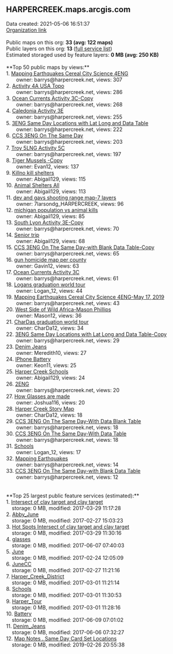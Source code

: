 <h2>HARPERCREEK.maps.arcgis.com</h2> Data created: 2021-05-06 16:51:37 <br /><a target='new' href='https://HARPERCREEK.maps.arcgis.com'>Organization link</a><br /><br />Public maps on this org: <b>33 (avg: 122 maps)</b><br />Public layers on this org: <b>13 </b>(<a target='new' href='https://services.arcgis.com/0SNs4WhSGYd2LWIc/ArcGIS/rest/services'>full service list</a>)<br />Estimated storaged used by feature layers: <b>0 MB (avg: 250 KB)</b><br /><br />**Top 50 public maps by views:**<br />  1. <a target='new' href='https://www.arcgis.com/home/item.html?id=c734f31b8b6d4d6ea3909c12b3b7d051'>Mapping Earthquakes Cereal City Science 4ENG</a> <br />  &nbsp;&nbsp;&nbsp;&nbsp; &nbsp;&nbsp;owner: barrys@harpercreek.net, views: 307<br />  2. <a target='new' href='https://www.arcgis.com/home/item.html?id=0c9f0c075a034610933f910e0d201e78'>Activity 4A USA Topo</a> <br />  &nbsp;&nbsp;&nbsp;&nbsp; &nbsp;&nbsp;owner: barrys@harpercreek.net, views: 286<br />  3. <a target='new' href='https://www.arcgis.com/home/item.html?id=10a469aa28fa4b59a39f354da154ad5d'>Ocean Currents Activity 3C-Copy</a> <br />  &nbsp;&nbsp;&nbsp;&nbsp; &nbsp;&nbsp;owner: barrys@harpercreek.net, views: 268<br />  4. <a target='new' href='https://www.arcgis.com/home/item.html?id=f12448a0182540ac88197f87cdf5784f'>Caledonia Activity 3E</a> <br />  &nbsp;&nbsp;&nbsp;&nbsp; &nbsp;&nbsp;owner: barrys@harpercreek.net, views: 255<br />  5. <a target='new' href='https://www.arcgis.com/home/item.html?id=c8d6005f388f4b07b8d2725d85efc70b'>3ENG Same Day Locations with Lat Long and Data Table</a> <br />  &nbsp;&nbsp;&nbsp;&nbsp; &nbsp;&nbsp;owner: barrys@harpercreek.net, views: 222<br />  6. <a target='new' href='https://www.arcgis.com/home/item.html?id=869295d397e348959e16d3ea2d4a060f'>CCS 3ENG  On The Same Day</a> <br />  &nbsp;&nbsp;&nbsp;&nbsp; &nbsp;&nbsp;owner: barrys@harpercreek.net, views: 203<br />  7. <a target='new' href='https://www.arcgis.com/home/item.html?id=59dc3ce7d6a0478f95f7a3996daced69'>Troy 5LNG Activity 5C</a> <br />  &nbsp;&nbsp;&nbsp;&nbsp; &nbsp;&nbsp;owner: barrys@harpercreek.net, views: 197<br />  8. <a target='new' href='https://www.arcgis.com/home/item.html?id=588f9e4b7d0c4ae593230f6e46a9bbac'>Tiger Mussels  -Copy</a> <br />  &nbsp;&nbsp;&nbsp;&nbsp; &nbsp;&nbsp;owner: Evan12, views: 137<br />  9. <a target='new' href='https://www.arcgis.com/home/item.html?id=66ea1ee97aef42a8ac13519563d9790a'>Killno kill shelters</a> <br />  &nbsp;&nbsp;&nbsp;&nbsp; &nbsp;&nbsp;owner: Abigail129, views: 115<br />  10. <a target='new' href='https://www.arcgis.com/home/item.html?id=34e7df29d7af4a0b92c523842c64442c'>Animal Shelters All</a> <br />  &nbsp;&nbsp;&nbsp;&nbsp; &nbsp;&nbsp;owner: Abigail129, views: 113<br />  11. <a target='new' href='https://www.arcgis.com/home/item.html?id=fc4d5c5b79b548b9938353ad5c7b2c59'>dev and gavs shooting range map-7 layers</a> <br />  &nbsp;&nbsp;&nbsp;&nbsp; &nbsp;&nbsp;owner: 7larsondg_HARPERCREEK, views: 96<br />  12. <a target='new' href='https://www.arcgis.com/home/item.html?id=c6046cbdfa2d45a2b2e8c2602b94cb91'>michigan population vs animal kills</a> <br />  &nbsp;&nbsp;&nbsp;&nbsp; &nbsp;&nbsp;owner: Abigail129, views: 85<br />  13. <a target='new' href='https://www.arcgis.com/home/item.html?id=d04f6be939e84bb2a1a222bdd082e453'>South Lyon Activity 3E-Copy</a> <br />  &nbsp;&nbsp;&nbsp;&nbsp; &nbsp;&nbsp;owner: barrys@harpercreek.net, views: 70<br />  14. <a target='new' href='https://www.arcgis.com/home/item.html?id=c75780cae0164f4cbea125f95300b440'>Senior trip</a> <br />  &nbsp;&nbsp;&nbsp;&nbsp; &nbsp;&nbsp;owner: Abigail129, views: 68<br />  15. <a target='new' href='https://www.arcgis.com/home/item.html?id=f441eae9fd44428c88a40db7005ec223'>CCS 3ENG  On The Same Day-with Blank Data Table-Copy</a> <br />  &nbsp;&nbsp;&nbsp;&nbsp; &nbsp;&nbsp;owner: barrys@harpercreek.net, views: 65<br />  16. <a target='new' href='https://www.arcgis.com/home/item.html?id=23edc10654d54ac2a23846896c5f327c'>gun homicide map per county</a> <br />  &nbsp;&nbsp;&nbsp;&nbsp; &nbsp;&nbsp;owner: Gavin12, views: 63<br />  17. <a target='new' href='https://www.arcgis.com/home/item.html?id=39f08329e82548f3850cd92e3bebb0c4'>Ocean Currents Activity 3C</a> <br />  &nbsp;&nbsp;&nbsp;&nbsp; &nbsp;&nbsp;owner: barrys@harpercreek.net, views: 61<br />  18. <a target='new' href='https://www.arcgis.com/home/item.html?id=dcb260b7539944379e812e547127cfd2'>Logans graduation world tour </a> <br />  &nbsp;&nbsp;&nbsp;&nbsp; &nbsp;&nbsp;owner: Logan_12, views: 44<br />  19. <a target='new' href='https://www.arcgis.com/home/item.html?id=13b63395afe64daea5ced3e10695a867'>Mapping Earthquakes Cereal City Science 4ENG-May 17, 2019</a> <br />  &nbsp;&nbsp;&nbsp;&nbsp; &nbsp;&nbsp;owner: barrys@harpercreek.net, views: 43<br />  20. <a target='new' href='https://www.arcgis.com/home/item.html?id=a0a0a8591e9b4d17a5232a08e4b43ca1'>West Side of Wild Africa-Mason Phillips </a> <br />  &nbsp;&nbsp;&nbsp;&nbsp; &nbsp;&nbsp;owner: Mason12, views: 36<br />  21. <a target='new' href='https://www.arcgis.com/home/item.html?id=a4739bbbba31434197b7c47729e01970'>CharDas graduation world tour</a> <br />  &nbsp;&nbsp;&nbsp;&nbsp; &nbsp;&nbsp;owner: CharDa12, views: 34<br />  22. <a target='new' href='https://www.arcgis.com/home/item.html?id=59d25f46925c4553bbd846d75f9b6246'>3ENG Same Day Locations with Lat Long and Data Table-Copy</a> <br />  &nbsp;&nbsp;&nbsp;&nbsp; &nbsp;&nbsp;owner: barrys@harpercreek.net, views: 29<br />  23. <a target='new' href='https://www.arcgis.com/home/item.html?id=4806f99de6784c40a44b871f758fd209'>Denim Jeans</a> <br />  &nbsp;&nbsp;&nbsp;&nbsp; &nbsp;&nbsp;owner: Meredith10, views: 27<br />  24. <a target='new' href='https://www.arcgis.com/home/item.html?id=e9979d8019074814a77290208c946a84'>IPhone Battery</a> <br />  &nbsp;&nbsp;&nbsp;&nbsp; &nbsp;&nbsp;owner: Keon11, views: 25<br />  25. <a target='new' href='https://www.arcgis.com/home/item.html?id=cd8c9ca6f9c54671baf8b219c66bbcd7'>Harper Creek Schools</a> <br />  &nbsp;&nbsp;&nbsp;&nbsp; &nbsp;&nbsp;owner: Abigail129, views: 24<br />  26. <a target='new' href='https://www.arcgis.com/home/item.html?id=d19fb6c712c34cad9aab6f4e26c491c4'>2ENG</a> <br />  &nbsp;&nbsp;&nbsp;&nbsp; &nbsp;&nbsp;owner: barrys@harpercreek.net, views: 20<br />  27. <a target='new' href='https://www.arcgis.com/home/item.html?id=ded3afbfa21e48a596ebdb771fbeb27d'>How Glasses are made</a> <br />  &nbsp;&nbsp;&nbsp;&nbsp; &nbsp;&nbsp;owner: Joshua116, views: 20<br />  28. <a target='new' href='https://www.arcgis.com/home/item.html?id=7a52c695a4f344d48ddf89af003c4e53'>Harper Creek Story Map</a> <br />  &nbsp;&nbsp;&nbsp;&nbsp; &nbsp;&nbsp;owner: CharDa12, views: 18<br />  29. <a target='new' href='https://www.arcgis.com/home/item.html?id=5ff45ed12fbc47e3b0a00527d1eb908f'>CCS 3ENG  On The Same Day-With Data Blank Table</a> <br />  &nbsp;&nbsp;&nbsp;&nbsp; &nbsp;&nbsp;owner: barrys@harpercreek.net, views: 18<br />  30. <a target='new' href='https://www.arcgis.com/home/item.html?id=95232e71f7594bf2b331b168c8f6d46d'>CCS 3ENG  On The Same Day-With Data Table</a> <br />  &nbsp;&nbsp;&nbsp;&nbsp; &nbsp;&nbsp;owner: barrys@harpercreek.net, views: 18<br />  31. <a target='new' href='https://www.arcgis.com/home/item.html?id=246ee7fb43c54382bb72da9a4568bb5e'>Schools</a> <br />  &nbsp;&nbsp;&nbsp;&nbsp; &nbsp;&nbsp;owner: Logan_12, views: 17<br />  32. <a target='new' href='https://www.arcgis.com/home/item.html?id=04d5abb7b5f7495daf694c8a0946c093'>Mapping Earthquakes</a> <br />  &nbsp;&nbsp;&nbsp;&nbsp; &nbsp;&nbsp;owner: barrys@harpercreek.net, views: 14<br />  33. <a target='new' href='https://www.arcgis.com/home/item.html?id=12225a2a545547e5900553851d13d471'>CCS 3ENG  On The Same Day-with Blank Data Table</a> <br />  &nbsp;&nbsp;&nbsp;&nbsp; &nbsp;&nbsp;owner: barrys@harpercreek.net, views: 12<br /><br /><br />**Top 25 largest public feature services (estimated):**<br /> 1. <a target='new' href='https://www.arcgis.com/home/item.html?id=ef10e0072dd84949863a8f177aa72d73'>Intersect of clay target and clay target</a><br /> &nbsp;&nbsp;&nbsp;&nbsp;storage: 0 MB, modified: 2017-03-29 11:17:28<br /> 2. <a target='new' href='https://www.arcgis.com/home/item.html?id=9569ef9a15484c558213356eac200e46'>Abby_June</a><br /> &nbsp;&nbsp;&nbsp;&nbsp;storage: 0 MB, modified: 2017-02-27 15:03:23<br /> 3. <a target='new' href='https://www.arcgis.com/home/item.html?id=3f7290079ba74e39a971f30fa994328f'>Hot Spots Intersect of clay target and clay target</a><br /> &nbsp;&nbsp;&nbsp;&nbsp;storage: 0 MB, modified: 2017-03-29 11:30:16<br /> 4. <a target='new' href='https://www.arcgis.com/home/item.html?id=bcb49fc4ca99409fa3d750fef6beb29a'>glasses</a><br /> &nbsp;&nbsp;&nbsp;&nbsp;storage: 0 MB, modified: 2017-06-07 07:40:03<br /> 5. <a target='new' href='https://www.arcgis.com/home/item.html?id=cf34f76bec70405e9654e7b099ae328e'>June</a><br /> &nbsp;&nbsp;&nbsp;&nbsp;storage: 0 MB, modified: 2017-02-24 12:05:09<br /> 6. <a target='new' href='https://www.arcgis.com/home/item.html?id=ce6da98d2e8347d3b01bca199208b07a'>JuneCC</a><br /> &nbsp;&nbsp;&nbsp;&nbsp;storage: 0 MB, modified: 2017-02-27 11:21:16<br /> 7. <a target='new' href='https://www.arcgis.com/home/item.html?id=ae6aa1c7466c47e7be69edf1a4b41bab'>Harper_Creek_District</a><br /> &nbsp;&nbsp;&nbsp;&nbsp;storage: 0 MB, modified: 2017-03-01 11:21:14<br /> 8. <a target='new' href='https://www.arcgis.com/home/item.html?id=e5ecedbfadcc4c3f8daa15b493898b3d'>Schools</a><br /> &nbsp;&nbsp;&nbsp;&nbsp;storage: 0 MB, modified: 2017-03-01 11:30:53<br /> 9. <a target='new' href='https://www.arcgis.com/home/item.html?id=f8fb264b38464b07b1f0df9ee21cb94a'>Harper_Tour</a><br /> &nbsp;&nbsp;&nbsp;&nbsp;storage: 0 MB, modified: 2017-03-01 11:28:16<br /> 10. <a target='new' href='https://www.arcgis.com/home/item.html?id=0a2e7269606f49df8f8edc2c003303da'>Battery</a><br /> &nbsp;&nbsp;&nbsp;&nbsp;storage: 0 MB, modified: 2017-06-09 07:01:02<br /> 11. <a target='new' href='https://www.arcgis.com/home/item.html?id=5f3285370f9849a396af7707fd3f490f'>Denim_Jeans</a><br /> &nbsp;&nbsp;&nbsp;&nbsp;storage: 0 MB, modified: 2017-06-06 07:32:27<br /> 12. <a target='new' href='https://www.arcgis.com/home/item.html?id=9f628e12a50a425cabbdc74445bad10d'>Map Notes . Same Day Card Set Locations</a><br /> &nbsp;&nbsp;&nbsp;&nbsp;storage: 0 MB, modified: 2019-02-26 20:55:38<br />